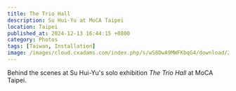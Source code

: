 ```yaml
---
title: The Trio Hall
description: Su Hui-Yu at MoCA Taipei
location: Taipei
published_at: 2024-12-13 16:44:15 +0800
category: Photos
tags: [Taiwan, Installation]
image: /images/cloud.cxadams.com/index.php/s/wS8DwA9MWFKbqG4/download/20230607-1550_Taipei_MOCA_L1000344-0.jpg
---
```


Behind the scenes at Su Hui-Yu's solo exhibition *The Trio Hall* at MoCA Taipei.

